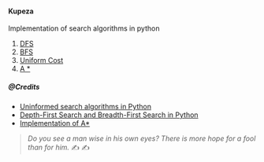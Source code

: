 #### Kupeza

Implementation of search algorithms in python

1. [DFS](./01-dfs.ipynb)
2. [BFS](./02-bfs.ipynb)
3. [Uniform Cost](./03-ucs.ipynb)
4. [A *](./04-A-Star.ipynb)



##### @Credits

- [Uninformed search algorithms in Python](http://cyluun.github.io/blog/uninformed-search-algorithms-in-python)
- [Depth-First Search and Breadth-First Search in Python](https://eddmann.com/posts/depth-first-search-and-breadth-first-search-in-python/)
- [Implementation of A*](https://www.redblobgames.com/pathfinding/a-star/implementation.html)

>_Do you see a man wise in his own eyes? There is more hope for a fool than for him._ ✍ ✍